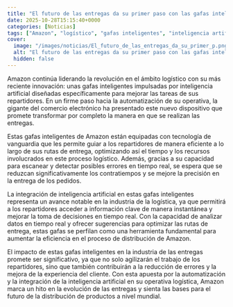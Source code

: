 ```yaml
---
title: "El futuro de las entregas da su primer paso con las gafas inteligentes enfocadas en repartidores que presentó Amazon"
date: 2025-10-28T15:15:40+0000
categories: [Noticias]
tags: ["Amazon", "logístico", "gafas inteligentes", "inteligencia artificial", "repartidores", "operativa", "entregas", "automatización", "tecnología", "logística", "eficiencia", "precisión", "distribución", "cliente."]
cover:
  image: "/images/noticias/El_futuro_de_las_entregas_da_su_primer_p.png"
  alt: "El futuro de las entregas da su primer paso con las gafas inteligentes enfocadas en repartidores que presentó Amazon"
  hidden: false
---
```


Amazon continúa liderando la revolución en el ámbito logístico con su más reciente innovación: unas gafas inteligentes impulsadas por inteligencia artificial diseñadas específicamente para mejorar las tareas de sus repartidores. En un firme paso hacia la automatización de su operativa, la gigante del comercio electrónico ha presentado este nuevo dispositivo que promete transformar por completo la manera en que se realizan las entregas.

Estas gafas inteligentes de Amazon están equipadas con tecnología de vanguardia que les permite guiar a los repartidores de manera eficiente a lo largo de sus rutas de entrega, optimizando así el tiempo y los recursos involucrados en este proceso logístico. Además, gracias a su capacidad para escanear y detectar posibles errores en tiempo real, se espera que se reduzcan significativamente los contratiempos y se mejore la precisión en la entrega de los pedidos.

La integración de inteligencia artificial en estas gafas inteligentes representa un avance notable en la industria de la logística, ya que permitirá a los repartidores acceder a información clave de manera instantánea y mejorar la toma de decisiones en tiempo real. Con la capacidad de analizar datos en tiempo real y ofrecer sugerencias para optimizar las rutas de entrega, estas gafas se perfilan como una herramienta fundamental para aumentar la eficiencia en el proceso de distribución de Amazon.

El impacto de estas gafas inteligentes en la industria de las entregas promete ser significativo, ya que no solo agilizarán el trabajo de los repartidores, sino que también contribuirán a la reducción de errores y la mejora de la experiencia del cliente. Con esta apuesta por la automatización y la integración de la inteligencia artificial en su operativa logística, Amazon marca un hito en la evolución de las entregas y sienta las bases para el futuro de la distribución de productos a nivel mundial.
